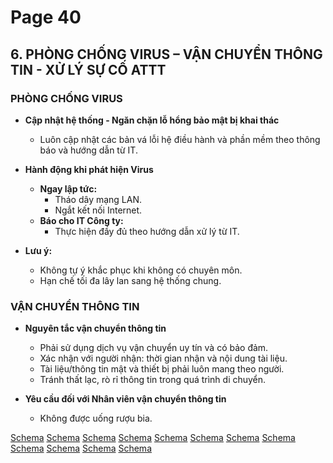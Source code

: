 # Page 40

## 6. PHÒNG CHỐNG VIRUS – VẬN CHUYỂN THÔNG TIN - XỬ LÝ SỰ CỐ ATTT

### PHÒNG CHỐNG VIRUS

*   **Cập nhật hệ thống - Ngăn chặn lỗ hổng bảo mật bị khai thác**
    *   Luôn cập nhật các bản vá lỗi hệ điều hành và phần mềm theo thông báo và hướng dẫn từ IT.

*   **Hành động khi phát hiện Virus**
    *   **Ngay lập tức:**
        *   Tháo dây mạng LAN.
        *   Ngắt kết nối Internet.
    *   **Báo cho IT Công ty:**
        *   Thực hiện đầy đủ theo hướng dẫn xử lý từ IT.

*   **Lưu ý:**
    *   Không tự ý khắc phục khi không có chuyên môn.
    *   Hạn chế tối đa lây lan sang hệ thống chung.

### VẬN CHUYỂN THÔNG TIN

*   **Nguyên tắc vận chuyển thông tin**
    *   Phải sử dụng dịch vụ vận chuyển uy tín và có bảo đảm.
    *   Xác nhận với người nhận: thời gian nhận và nội dung tài liệu.
    *   Tài liệu/thông tin mật và thiết bị phải luôn mang theo người.
    *   Tránh thất lạc, rò rỉ thông tin trong quá trình di chuyển.

*   **Yêu cầu đối với Nhân viên vận chuyển thông tin**
    *   Không được uống rượu bia.

[Schema](page_40_img_0.png)
[Schema](page_40_img_1.png)
[Schema](page_40_img_2.png)
[Schema](page_40_img_3.png)
[Schema](page_40_img_4.png)
[Schema](page_40_img_5.png)
[Schema](page_40_img_6.png)
[Schema](page_40_img_7.png)
[Schema](page_40_img_8.png)
[Schema](page_40_img_9.png)
[Schema](page_40_img_10.png)
[Schema](page_40_img_11.png)
